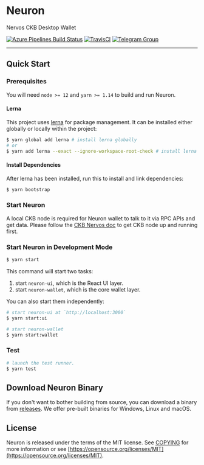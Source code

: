 # Neuron

Nervos CKB Desktop Wallet

[![Azure Pipelines Build Status](https://dev.azure.com/nervosnetwork/neuron/_apis/build/status/nervosnetwork.neuron?branchName=develop)](https://dev.azure.com/nervosnetwork/neuron/_build/latest?definitionId=8&branchName=develop)
[![TravisCI](https://travis-ci.com/nervosnetwork/neuron.svg?branch=develop)](https://travis-ci.com/nervosnetwork/neuron)
[![Telegram Group](https://cdn.rawgit.com/Patrolavia/telegram-badge/8fe3382b/chat.svg)](https://t.me/nervos_ckb_dev)

---

## Quick Start

### Prerequisites

You will need `node >= 12` and `yarn >= 1.14` to build and run Neuron.

#### Lerna

This project uses [lerna](https://github.com/lerna/lerna/) for package management. It can be installed either globally or locally within the project:

```sh
$ yarn global add lerna # install lerna globally
# or
$ yarn add lerna --exact --ignore-workspace-root-check # install lerna locally within the project
```

#### Install Dependencies

After lerna has been installed, run this to install and link dependencies:

```sh
$ yarn bootstrap
```

### Start Neuron

A local CKB node is required for Neuron wallet to talk to it via RPC APIs and get data. Please follow the [CKB Nervos doc](https://docs.nervos.org/getting-started/introduction) to get CKB node up and running first.

### Start Neuron in Development Mode

```sh
$ yarn start
```

This command will start two tasks:

1. start `neuron-ui`, which is the React UI layer.
2. start `neuron-wallet`, which is the core wallet layer.

You can also start them independently:

```sh
# start neuron-ui at `http://localhost:3000`
$ yarn start:ui
```

```sh
# start neuron-wallet
$ yarn start:wallet
```

### Test

```sh
# launch the test runner.
$ yarn test
```

## Download Neuron Binary

If you don't want to bother building from source, you can download a binary from [releases](https://github.com/nervosnetwork/neuron/releases). We offer pre-built binaries for Windows, Linux and macOS.

## License

Neuron is released under the terms of the MIT license. See [COPYING](COPYING) for more information or see [https://opensource.org/licenses/MIT](https://opensource.org/licenses/MIT).
